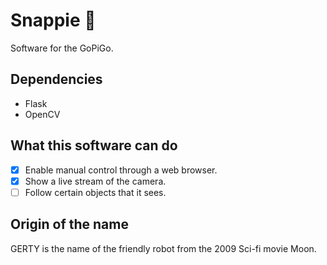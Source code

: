# Snappie 🤖

Software for the GoPiGo.

## Dependencies

- Flask
- OpenCV

## What this software can do

- [x] Enable manual control through a web browser.
- [x] Show a live stream of the camera.
- [ ] Follow certain objects that it sees.

## Origin of the name

GERTY is the name of the friendly robot from the 2009 Sci-fi movie Moon.

